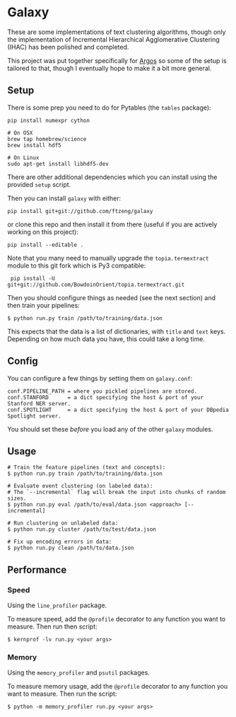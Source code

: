 # Galaxy

These are some implementations of text clustering algorithms, though only the implementation of
Incremental Hierarchical Agglomerative Clustering (IHAC) has been polished and completed.

This project was put together specifically for [Argos](https://github.com/publicscience/argos)
so some of the setup is tailored to that, though I eventually hope to make it a bit more general.

## Setup

There is some prep you need to do for Pytables (the `tables` package):

    pip install numexpr cython

    # On OSX
    brew tap homebrew/science
    brew install hdf5

    # On Linux
    sudo apt-get install libhdf5-dev

There are other additional dependencies which you can install using the provided `setup` script.

Then you can install `galaxy` with either:

    pip install git+git://github.com/ftzeng/galaxy

or clone this repo and then install it from there (useful if you are actively working on this project):

    pip install --editable .

Note that you many need to manually upgrade the `topia.termextract` module to this git fork which is Py3 compatible:

     pip install -U git+git://github.com/BowdoinOrient/topia.termextract.git

Then you should configure things as needed (see the next section) and then train your pipelines:

    $ python run.py train /path/to/training/data.json

This expects that the data is a list of dictionaries, with `title` and `text` keys.
Depending on how much data you have, this could take a long time.

## Config

You can configure a few things by setting them on `galaxy.conf`:

    conf.PIPELINE_PATH = where you pickled pipelines are stored.
    conf.STANFORD      = a dict specifying the host & port of your Stanford NER server.
    conf.SPOTLIGHT     = a dict specifying the host & port of your DBpedia Spotlight server.

You should set these _before_ you load any of the other `galaxy` modules.

## Usage

    # Train the feature pipelines (text and concepts):
    $ python run.py train /path/to/training/data.json

    # Evaluate event clustering (on labeled data):
    # The `--incremental` flag will break the input into chunks of random sizes.
    $ python run.py eval /path/to/eval/data.json <approach> [--incremental]

    # Run clustering on unlabeled data:
    $ python run.py cluster /path/to/test/data.json

    # Fix up encoding errors in data:
    $ python run.py clean /path/to/data.json

## Performance

### Speed
Using the `line_profiler` package.

To measure speed, add the `@profile` decorator to any function you want to measure.
Then run then script:

    $ kernprof -lv run.py <your args>

### Memory
Using the `memory_profiler` and `psutil` packages.

To measure memory usage, add the `@profile` decorator to any function you want to measure.
Then run the script:

    $ python -m memory_profiler run.py <your args>
